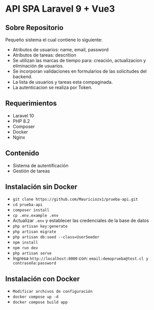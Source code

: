# API SPA Laravel 9 + Vue3
## Sobre Repositorio

Pequeño sistema el cual contiene lo siguiente:
- Atributos de usuarios: name, email, password
- Atributos de tareas: descrition
- Se utilizan las marcas de tiempo para: creación, actualizacion y eliminación de usuarios.
- Se incorporan validaciones en formularios de las solicitudes del backend.
- La lista de usuarios y tareas esta compaginada.
- La autenticacion se realiza por Token.

## Requerimientos

- Laravel 10
- PHP 8.2
- Composer
- Docker
- Nginx

## Contenido 

- Sistema de autentificación
- Gestión de tareas

## Instalación sin Docker

- `git clone https://github.com/Mauriciozx1/prueba-api.git`
- `cd prueba-api`
- `composer install`
- `cp .env.example .env`
- Actualizar `.env` y establecer las credenciales de la base de datos
- `php artisan key:generate`
- `php artisan migrate`
- `php artisan db:seed --class=UserSeeder`
- `npm install`
- `npm run dev`
- `php artisan serve`
- Ingresa `http://localhost:8000` con: `email:demoprueba@test.cl y contraseña:password`

## Instalación con Docker
- `Modificar archivos de configuración`
- `docker compose up -d`
- `docker compose build app`
